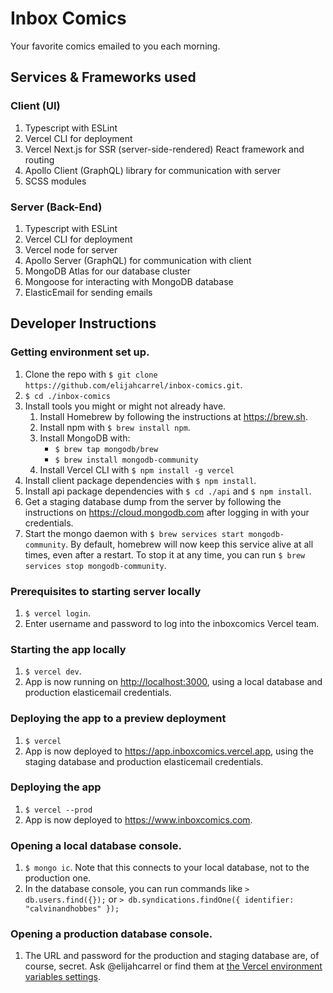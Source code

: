 # Inbox Comics
Your favorite comics emailed to you each morning.

## Services & Frameworks used
### Client (UI)
1. Typescript with ESLint
1. Vercel CLI for deployment
1. Vercel Next.js for SSR (server-side-rendered) React framework and routing
1. Apollo Client (GraphQL) library for communication with server
1. SCSS modules

### Server (Back-End)
1. Typescript with ESLint
1. Vercel CLI for deployment
1. Vercel node for server
1. Apollo Server (GraphQL) for communication with client
1. MongoDB Atlas for our database cluster
1. Mongoose for interacting with MongoDB database
1. ElasticEmail for sending emails

## Developer Instructions
### Getting environment set up.
1. Clone the repo with
   `$ git clone https://github.com/elijahcarrel/inbox-comics.git`.
1. `$ cd ./inbox-comics`
1. Install tools you might or might not already have.
    1. Install Homebrew by following the instructions at <https://brew.sh>.
    1. Install npm with `$ brew install npm`.
    1. Install MongoDB with:
       - `$ brew tap mongodb/brew`
       - `$ brew install mongodb-community`
    1. Install Vercel CLI with `$ npm install -g vercel`
1. Install client package dependencies with `$ npm install`.
1. Install api package dependencies with `$ cd ./api` and `$ npm install`.
1. Get a staging database dump from the server by following the instructions
   on <https://cloud.mongodb.com> after logging in with your credentials.
1. Start the mongo daemon with `$ brew services start mongodb-community`. By
   default, homebrew will now keep this service alive at all times, even after a
   restart. To stop it at any time, you can run `$ brew services stop
   mongodb-community`.

### Prerequisites to starting server locally
1. `$ vercel login`.
1. Enter username and password to log into the inboxcomics Vercel team.

### Starting the app locally
1. `$ vercel dev`.
1. App is now running on <http://localhost:3000>, using a local database and
   production elasticemail credentials.

### Deploying the app to a preview deployment
1. `$ vercel`
1. App is now deployed to <https://app.inboxcomics.vercel.app>, using the
   staging database and production elasticemail credentials.

### Deploying the app
1. `$ vercel --prod`
1. App is now deployed to <https://www.inboxcomics.com>.

### Opening a local database console.
1. `$ mongo ic`. Note that this connects to your local database, not to the
   production one.
1. In the database console, you can run commands like `> db.users.find({});` or
   `> db.syndications.findOne({ identifier: "calvinandhobbes" });`

### Opening a production database console.
1. The URL and password for the production and staging database are, of course,
   secret. Ask @elijahcarrel or find them at [the Vercel environment variables
   settings](https://vercel.com/inboxcomics/app/settings/environment-variables).
